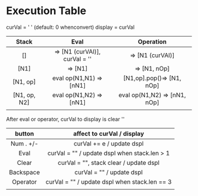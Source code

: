 # Execution Table

curVal = ' ' (default: 0 whenconvert)
display = curVal 

| Stack        | Eval                          | Operation                    |
| :----------: | :---------------------------: | :--------------------------: |
| []           | => [N1 (curVAl)], curVal = '' | => [N1 (curVAl)]             |
| [N1]         | => [N1]                       | => [N1, nOp]                 |
| [N1, op]     | eval op(N1,N1) => [nN1]       | [N1,op].pop()=> [N1, nOp]    |
| [N1, op, N2] | eval op(N1,N2) => [nN1]       | eval op(N1,N2) => [nN1, nOp] |
|              |                               |                              |

After eval or operator, curVal to display is clear ''

| button    | affect to curVal / display                    |
| :-------: | :-------------------------------------------: |
| Num . +/- | curVal += e / update dspl                     |
| Eval      | curVal = "" / update dspl when stack.len > 1  |
| Clear     | curVal = "", stack clear / update dspl        |
| Backspace | curVal = "" / update dspl                     |
| Operator  | curVal = "" / update dspl when stack.len == 3 |
|           |                                               |